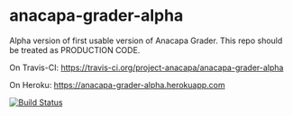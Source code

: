 # anacapa-grader-alpha

Alpha version of first usable version of Anacapa Grader.    This repo should be treated as PRODUCTION CODE.
 
On Travis-CI: https://travis-ci.org/project-anacapa/anacapa-grader-alpha

On Heroku: https://anacapa-grader-alpha.herokuapp.com

[![Build Status](https://travis-ci.org/project-anacapa/anacapa-grader-alpha.svg?branch=master)](https://travis-ci.org/project-anacapa/anacapa-grader-alpha)

